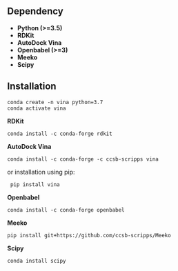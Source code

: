 ## Dependency
* **Python (>=3.5)**
* **RDKit**  
* **AutoDock Vina** 
* **Openbabel (>=3)**
* **Meeko**
* **Scipy**

## Installation
```
conda create -n vina python=3.7
conda activate vina
```

**RDKit**
```
conda install -c conda-forge rdkit
```


**AutoDock Vina**
```
conda install -c conda-forge -c ccsb-scripps vina 
``` 

or installation using pip:

``` pip install vina```    


**Openbabel**
```
conda install -c conda-forge openbabel
```

**Meeko**
```
pip install git+https://github.com/ccsb-scripps/Meeko
```

**Scipy**
```
conda install scipy
```
